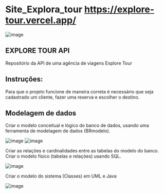 # Site_Explora_tour https://explore-tour.vercel.app/

![image](https://github.com/FelipeSysten/EXPLORETOURAPI/assets/76599815/4da81438-a0de-4ebd-9b36-0d8cf4913b44)


## EXPLORE TOUR API
Repositório da API de uma agência de viagens Explore Tour

## Instruções: 

Para que o projeto funcione de maneira correta é necessário que seja cadastrado um cliente, fazer uma reserva e escolher o destino.


##  Modelagem de dados

Criar o modelo conceitual e lógico do banco de dados, usando uma ferramenta de modelagem de dados (BRmodelo). 

![image](https://github.com/FelipeSysten/Site_Explora_tour/assets/76599815/7dc4257b-ff01-4248-adf5-8776115741cd) ![image](https://github.com/FelipeSysten/Site_Explora_tour/assets/76599815/0d4fde4f-04c7-4d35-a6df-e8f04eb8ea90)



Criar as relações e cardinalidades entre as tabelas do modelo do banco. Criar o modelo físico (tabelas e relações) usando SQL.

![image](https://github.com/FelipeSysten/Site_Explora_tour/assets/76599815/f89fcabc-3bab-4200-9618-e17089dd96c6)


Criar o modelo do sistema (Classes) em UML e Java 

![image](https://github.com/FelipeSysten/Site_Explora_tour/assets/76599815/fbb59564-b8e8-4ea4-b7f5-d34efa4fc668)





